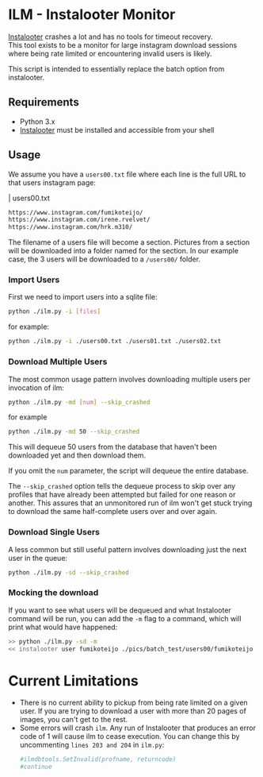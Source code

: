 # ILM - Instalooter Monitor

[Instalooter](https://github.com/althonos/InstaLooter) crashes a lot and has no tools for timeout recovery.  
This tool exists to be a monitor for large instagram download sessions where being rate limited or encountering invalid users is likely.

This script is intended to essentially replace the batch option from instalooter.

## Requirements

* Python 3.x
* [Instalooter](https://github.com/althonos/InstaLooter) must be installed and accessible from your shell

## Usage

We assume you have a `users00.txt` file where each line is the full URL to that users instagram page:

| users00.txt
```txt 
https://www.instagram.com/fumikoteijo/
https://www.instagram.com/irene.rvelvet/
https://www.instagram.com/hrk.m310/
```

The filename of a users file will become a section. Pictures from a section will be downloaded into a folder named for the section. In our example case, the 3 users will be downloaded to a `/users00/` folder.

### Import Users

First we need to import users into a sqlite file:

```bash
python ./ilm.py -i [files]
```
for example:
```bash
python ./ilm.py -i ./users00.txt ./users01.txt ./users02.txt
```

### Download Multiple Users

The most common usage pattern involves downloading multiple users per invocation of ilm:


```bash
python ./ilm.py -md [num] --skip_crashed
```

for example
```bash
python ./ilm.py -md 50 --skip_crashed
```
This will dequeue 50 users from the database that haven't been downloaded yet and then download them.

If you omit the `num` parameter, the script will dequeue the entire database.

The `--skip_crashed` option tells the dequeue process to skip over any profiles that have already been attempted but failed for one reason or another. This assures that an unmonitored run of ilm won't get stuck trying to download the same half-complete users over and over again.

### Download Single Users

A less common but still useful pattern involves downloading just the next user in the queue:

```bash
python ./ilm.py -sd --skip_crashed
```

### Mocking the download

If you want to see what users will be dequeued and what Instalooter command will be run, you can add the `-m` flag to a command, which will print what would have happened:

```bash
>> python ./ilm.py -sd -m
<< instalooter user fumikoteijo ./pics/batch_test/users00/fumikoteijo
```

# Current Limitations

* There is no current ability to pickup from being rate limited on a given user.
    If you are trying to download a user with more than 20 pages of images, you can't get to the rest. 
* Some errors will crash `ilm`. Any run of Instalooter that produces an error code of 1 will cause ilm to cease execution. You can change this by uncommenting `lines 203 and 204` in `ilm.py`:
    ```python
    #ilmdbtools.SetInvalid(profname, returncode)
    #continue
    ```
